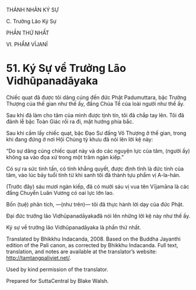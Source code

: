 THÁNH NHÂN KÝ SỰ

C. Trưởng Lão Ký Sự

PHẦN THỨ NHẤT

VI. PHẨM VĪJANĪ

# 51\. Ký Sự về Trưởng Lão Vidhūpanadāyaka

Chiếc quạt đã được tôi dâng cúng đến đức Phật Padumuttara, bậc Trưởng Thượng của thế gian như thế ấy, đấng Chúa Tể của loài người như thế ấy.

Sau khi đã làm cho tâm của mình được tịnh tín, tôi đã chắp tay lên. Tôi đã đảnh lễ bậc Toàn Giác rồi ra đi, mặt hướng phía bắc.

Sau khi cầm lấy chiếc quạt, bậc Đạo Sư đấng Vô Thượng ở thế gian, trong khi đang đứng ở nơi Hội Chúng tỳ khưu đã nói lên lời kệ này:

“Do sự dâng cúng chiếc quạt này và do các nguyện lực của tâm, (người ấy) không sa vào đọa xứ trong một trăm ngàn kiếp.”

Có sự ra sức tinh tấn, có tính khẳng quyết, được định tĩnh là đức tính của tâm, vào lúc bảy tuổi tính từ khi sanh tôi đã thành tựu phẩm vị A-la-hán.

(Trước đây) sáu mươi ngàn kiếp, đã có mười sáu vị vua tên Vījamāna là các đấng Chuyển Luân Vương có oai lực lớn lao.

Bốn (tuệ) phân tích, ―(như trên)― tôi đã thực hành lời dạy của đức Phật.

Đại đức trưởng lão Vidhūpanadāyakađã nói lên những lời kệ này như thế ấy.

Ký sự về trưởng lão Vidhūpanadāyaka là phần thứ nhất.

Translated by Bhikkhu Indacanda, 2008. Based on the Buddha Jayanthi edition of the Pali canon, as corrected by Bhikkhu Indacanda. Full text, translation, and notes are available at the translator’s website: http://tamtangpaliviet.net/.

Used by kind permission of the translator.

Prepared for SuttaCentral by Blake Walsh.